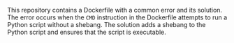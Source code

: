This repository contains a Dockerfile with a common error and its solution. The error occurs when the `CMD` instruction in the Dockerfile attempts to run a Python script without a shebang. The solution adds a shebang to the Python script and ensures that the script is executable.